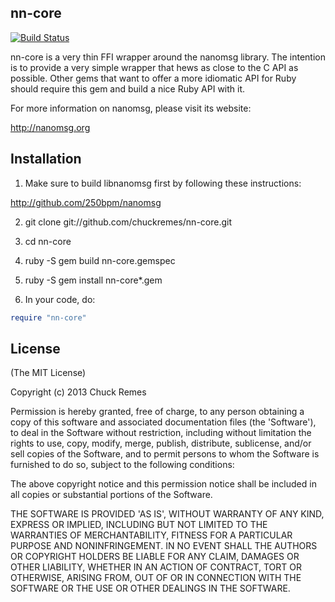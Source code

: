 nn-core
-------

[![Build Status](https://travis-ci.org/chuckremes/nn-core.svg?branch=master)](https://travis-ci.org/chuckremes/nn-core)

nn-core is a very thin FFI wrapper around the nanomsg library. The intention is to provide a very
simple wrapper that hews as close to the C API as possible. Other gems that want to offer a more
idiomatic API for Ruby should require this gem and build a nice Ruby API with it.

For more information on nanomsg, please visit its website:

http://nanomsg.org

Installation
------------

1. Make sure to build libnanomsg first by following these instructions:

http://github.com/250bpm/nanomsg

2. git clone git://github.com/chuckremes/nn-core.git

3. cd nn-core

4. ruby -S gem build nn-core.gemspec

5. ruby -S gem install nn-core*.gem

6. In your code, do:

```ruby
require "nn-core"
```

License
-------

(The MIT License)

Copyright (c) 2013 Chuck Remes

Permission is hereby granted, free of charge, to any person obtaining
a copy of this software and associated documentation files (the
'Software'), to deal in the Software without restriction, including
without limitation the rights to use, copy, modify, merge, publish,
distribute, sublicense, and/or sell copies of the Software, and to
permit persons to whom the Software is furnished to do so, subject to
the following conditions:

The above copyright notice and this permission notice shall be
included in all copies or substantial portions of the Software.

THE SOFTWARE IS PROVIDED 'AS IS', WITHOUT WARRANTY OF ANY KIND,
EXPRESS OR IMPLIED, INCLUDING BUT NOT LIMITED TO THE WARRANTIES OF
MERCHANTABILITY, FITNESS FOR A PARTICULAR PURPOSE AND NONINFRINGEMENT.
IN NO EVENT SHALL THE AUTHORS OR COPYRIGHT HOLDERS BE LIABLE FOR ANY
CLAIM, DAMAGES OR OTHER LIABILITY, WHETHER IN AN ACTION OF CONTRACT,
TORT OR OTHERWISE, ARISING FROM, OUT OF OR IN CONNECTION WITH THE
SOFTWARE OR THE USE OR OTHER DEALINGS IN THE SOFTWARE.
